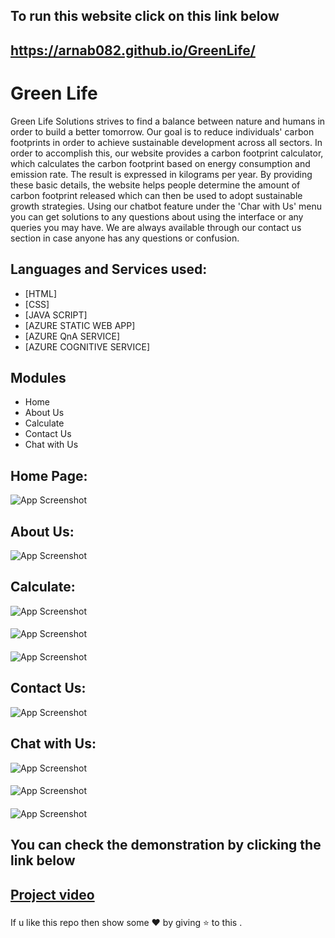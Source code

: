 ## To run this website click on this link below
## https://arnab082.github.io/GreenLife/
# Green Life
Green Life Solutions strives to find a balance between nature and humans in order to build a better tomorrow. Our goal is to reduce individuals' carbon footprints in order to achieve sustainable development across all sectors. In order to accomplish this, our website provides a carbon footprint calculator, which calculates the carbon footprint based on energy consumption and emission rate. The result is expressed in kilograms per year. By providing these basic details, the website helps people determine the amount of carbon footprint released which can then be used to adopt sustainable growth strategies. Using our chatbot feature under the 'Char with Us' menu you can get solutions to any questions about using the interface or any queries you may have. We are always available through our contact us section in case anyone has any questions or confusion.
## Languages and Services used:
- [HTML]
- [CSS]
- [JAVA SCRIPT]
- [AZURE STATIC WEB APP]
- [AZURE QnA SERVICE]
- [AZURE COGNITIVE SERVICE]
## Modules
- Home
- About Us
- Calculate
- Contact Us
- Chat with Us
## Home Page:

![App Screenshot](https://user-images.githubusercontent.com/109888029/208233891-2545b84a-e231-420f-bda3-bad21bbfd5c3.jpg)

## About Us:

![App Screenshot](https://user-images.githubusercontent.com/109888029/208246870-68a3b49a-51b5-4807-8b6c-cb28192bcbe0.jpg)

## Calculate:

![App Screenshot](https://user-images.githubusercontent.com/109888029/208246902-babdcfc7-1ebc-4384-be48-16a4e02c76ba.jpg)
####
![App Screenshot](https://user-images.githubusercontent.com/109888029/208375934-13c8733f-3253-4992-af83-110ccb058975.jpg)
####
![App Screenshot](https://user-images.githubusercontent.com/109888029/208376598-f1506ce2-9639-4b71-8b3d-eb5d207a5f01.jpg)

## Contact Us:

![App Screenshot](https://user-images.githubusercontent.com/109888029/208248876-90c853bf-1249-41a4-a382-001b272cab59.jpg)

## Chat with Us:

![App Screenshot](https://user-images.githubusercontent.com/109888029/208377570-c55c7d19-15f3-47b8-b7bb-026ebf732b6b.jpg)
####
![App Screenshot](https://user-images.githubusercontent.com/109888029/208377579-5864e3f6-62c8-4317-bbd6-438a50ab172b.jpg)
####
![App Screenshot](https://user-images.githubusercontent.com/109888029/208377585-a8cd4fb0-ff11-4025-b707-443e2b77bc7d.jpg)


###
## You can check the demonstration by clicking the link below
## [Project video](https://youtu.be/z3C09Q35bNc)

###
If u like this repo then show some ❤️ by giving ⭐ to this .

